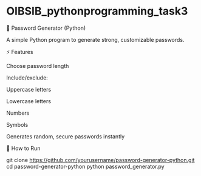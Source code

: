 # OIBSIB_pythonprogramming_task3
🔐 Password Generator (Python)

A simple Python program to generate strong, customizable passwords.

⚡ Features

Choose password length

Include/exclude:

Uppercase letters

Lowercase letters

Numbers

Symbols


Generates random, secure passwords instantly


🚀 How to Run

git clone https://github.com/yourusername/password-generator-python.git
cd password-generator-python
python password_generator.py 

